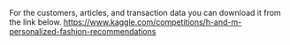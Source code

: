 For the customers, articles, and transaction data you can download it from the link below.
https://www.kaggle.com/competitions/h-and-m-personalized-fashion-recommendations
